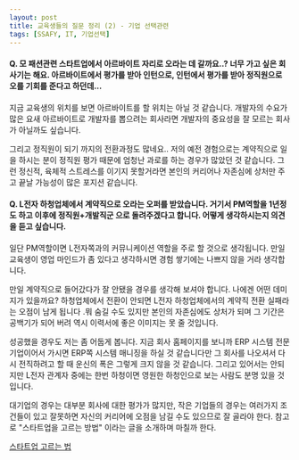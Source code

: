 ```yaml
---
layout: post
title: 교육생들의 질문 정리 (2) - 기업 선택관련
tags: [SSAFY, IT, 기업선택]
---
```




#### Q. 모 패션관련 스타트업에서 아르바이트 자리로 오라는 데 갈까요..? 너무 가고 싶은 회사기는 해요. 아르바이트에서 평가를 받아 인턴으로, 인턴에서 평가를 받아 정직원으로 오를 기회를 준다고 하던데...

지금 교육생의 위치를 보면 아르바이트를 할 위치는 아닐 것 같습니다. 개발자의 수요가 많은 요새 아르바이트로 개발자를 뽑으려는 회사라면 개발자의 중요성을 잘 모르는 회사가 아닐까도 싶습니다. 

그리고 정직원이 되기 까지의 전환과정도 많네요.. 저의 예전 경험으로는 계약직으로 일을 하시는 분이 정직원 평가 때문에 엄청난 과로를 하는 경우가 많았던 것 같습니다. 그런 정신적, 육체적 스트레스를 이기지 못할거라면 본인의 커리어나 자존심에 상처만 주고 끝날 가능성이 많은 포지션 같습니다.



#### Q. L전자 하청업체에서 계약직으로 오라는 오퍼를 받았습니다. 거기서 PM역할을 1년정도 하고 이후에 정직원+개발직군 으로 돌려주겠다고 합니다. 어떻게 생각하시는지 의견을 듣고 싶습니다. 

일단 PM역할이면 L전자쪽과의 커뮤니케이션 역할을 주로 할 것으로 생각됩니다. 만일 교육생이 영업 마인드가 좀 있다고 생각하시면 경험 쌓기에는 나쁘지 않을 거라 생각합니다. 

만일 계약직으로 들어갔다가 잘 안됐을 경우를 생각해 보셔야 합니다. 나에겐 어떤 데미지가 있을까요? 하청업체에서 전환이 안되면 L전자 하청업체에서의 계약직 전환 실패라는 오점이 남게 됩니다 .뭐 숨길 수도 있지만 본인의 자존심에도 상처가 되며 그 기간은 공백기가 되어 버려 역시 이력서에 좋은 이미지는 못 줄 것입니다. 

성공했을 경우도 저는 좀 어둡게 봅니다. 지금 회사 홈페이지를 보니까 ERP 시스템 전문기업이어서 가시면 ERP쪽 시스템 매니징을 하실 것 같습니다만 그 회사를 나오셔서 다시 전직하려고 할 때 운신의 폭은 그렇게 크지 않을 것 같습니다. 그리고 있어서는 안되지만 L전자 관계자 중에는 한번 하청이면 영원한 하청인으로 보는 사람도 분명 있을 것입니다.



대기업의 경우는 대부분 회사에 대한 평가가 많지만, 작은 기업들의 경우는 여러가지 조건들이 있고 잘못하면 자신의 커리어에 오점을 남길 수도 있으므로 잘 골라야 한다. 참고로 "스타트업을 고르는 방법" 이라는 글을 소개하며 마칠까 한다.



[스타트업 고르는 법](https://twitter.com/tebica/status/1369424271123099648?s=21)

